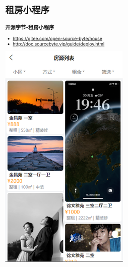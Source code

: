 # 租房小程序

### 开源字节-租房小程序

- https://gitee.com/open-source-byte/house
- http://doc.sourcebyte.vip/guide/deploy.html

![](./images/07-租房小程序-1689127112759.png)
